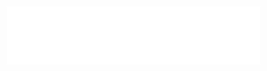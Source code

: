 <a title="A curated news feed for NT SRCDS operators regarding plugin updates" href="https://ntplugins.bearblog.dev/news/" target="_blank" rel="noopener noreferrer"><img src="/metrics.plugin.rss.svg" /></a>
